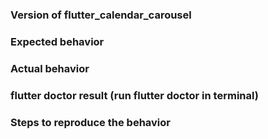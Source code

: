 ### Version of flutter_calendar_carousel

### Expected behavior

### Actual behavior

### flutter doctor result (run flutter doctor in terminal)

### Steps to reproduce the behavior
